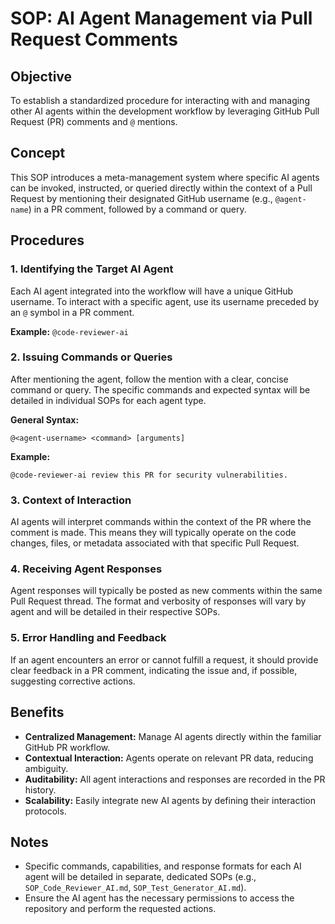 # SOP: AI Agent Management via Pull Request Comments

## Objective

To establish a standardized procedure for interacting with and managing other AI agents within the development workflow by leveraging GitHub Pull Request (PR) comments and `@` mentions.

## Concept

This SOP introduces a meta-management system where specific AI agents can be invoked, instructed, or queried directly within the context of a Pull Request by mentioning their designated GitHub username (e.g., `@agent-name`) in a PR comment, followed by a command or query.

## Procedures

### 1. Identifying the Target AI Agent

Each AI agent integrated into the workflow will have a unique GitHub username. To interact with a specific agent, use its username preceded by an `@` symbol in a PR comment.

**Example:** `@code-reviewer-ai`

### 2. Issuing Commands or Queries

After mentioning the agent, follow the mention with a clear, concise command or query. The specific commands and expected syntax will be detailed in individual SOPs for each agent type.

**General Syntax:**

```
@<agent-username> <command> [arguments]
```

**Example:**

```
@code-reviewer-ai review this PR for security vulnerabilities.
```

### 3. Context of Interaction

AI agents will interpret commands within the context of the PR where the comment is made. This means they will typically operate on the code changes, files, or metadata associated with that specific Pull Request.

### 4. Receiving Agent Responses

Agent responses will typically be posted as new comments within the same Pull Request thread. The format and verbosity of responses will vary by agent and will be detailed in their respective SOPs.

### 5. Error Handling and Feedback

If an agent encounters an error or cannot fulfill a request, it should provide clear feedback in a PR comment, indicating the issue and, if possible, suggesting corrective actions.

## Benefits

*   **Centralized Management:** Manage AI agents directly within the familiar GitHub PR workflow.
*   **Contextual Interaction:** Agents operate on relevant PR data, reducing ambiguity.
*   **Auditability:** All agent interactions and responses are recorded in the PR history.
*   **Scalability:** Easily integrate new AI agents by defining their interaction protocols.

## Notes

*   Specific commands, capabilities, and response formats for each AI agent will be detailed in separate, dedicated SOPs (e.g., `SOP_Code_Reviewer_AI.md`, `SOP_Test_Generator_AI.md`).
*   Ensure the AI agent has the necessary permissions to access the repository and perform the requested actions.
